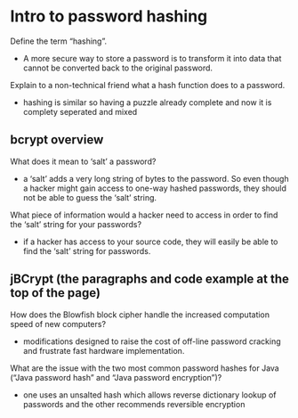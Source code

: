 # Intro to password hashing

Define the term “hashing”.

  - A more secure way to store a password is to transform it into data that cannot be converted back to the original password. 

Explain to a non-technical friend what a hash function does to a password.

  - hashing is similar so having a puzzle already complete and now it is complety seperated and mixed 

## bcrypt overview

What does it mean to ‘salt’ a password?

- a ‘salt’ adds a very long string of bytes to the password. So even though a hacker might gain access to one-way hashed passwords, they should not be able to guess the ‘salt’ string.

What piece of information would a hacker need to access in order to find the ‘salt’ string for your passwords?

- if a hacker has access to your source code, they will easily be able to find the ‘salt’ string for passwords.

## jBCrypt (the paragraphs and code example at the top of the page)

How does the Blowfish block cipher handle the increased computation speed of new computers?

- modifications designed to raise the cost of off-line password cracking and frustrate fast hardware implementation.

What are the issue with the two most common password hashes for Java (“Java password hash” and “Java password encryption”)?

-  one uses an unsalted hash which allows reverse dictionary lookup of passwords and the other recommends reversible encryption